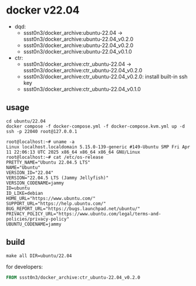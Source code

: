 # docker v22.04

* dqd: 
	* ssst0n3/docker_archive:ubuntu-22.04 -> ssst0n3/docker_archive:ubuntu-22.04_v0.2.0
	* ssst0n3/docker_archive:ubuntu-22.04_v0.2.0
	* ssst0n3/docker_archive:ubuntu-22.04_v0.1.0
* ctr: 
	* ssst0n3/docker_archive:ctr_ubuntu-22.04 -> ssst0n3/docker_archive:ctr_ubuntu-22.04_v0.2.0
	* ssst0n3/docker_archive:ctr_ubuntu-22.04_v0.2.0: install built-in ssh key
	* ssst0n3/docker_archive:ctr_ubuntu-22.04_v0.1.0

## usage

```shell
cd ubuntu/22.04
docker compose -f docker-compose.yml -f docker-compose.kvm.yml up -d
ssh -p 22040 root@127.0.0.1
```

```shell
root@localhost:~# uname -a
Linux localhost.localdomain 5.15.0-139-generic #149-Ubuntu SMP Fri Apr 11 22:06:13 UTC 2025 x86_64 x86_64 x86_64 GNU/Linux
root@localhost:~# cat /etc/os-release 
PRETTY_NAME="Ubuntu 22.04.5 LTS"
NAME="Ubuntu"
VERSION_ID="22.04"
VERSION="22.04.5 LTS (Jammy Jellyfish)"
VERSION_CODENAME=jammy
ID=ubuntu
ID_LIKE=debian
HOME_URL="https://www.ubuntu.com/"
SUPPORT_URL="https://help.ubuntu.com/"
BUG_REPORT_URL="https://bugs.launchpad.net/ubuntu/"
PRIVACY_POLICY_URL="https://www.ubuntu.com/legal/terms-and-policies/privacy-policy"
UBUNTU_CODENAME=jammy
```

## build

```shell
make all DIR=ubuntu/22.04
```

for developers:

```dockerfile
FROM ssst0n3/docker_archive:ctr_ubuntu-22.04_v0.2.0
```